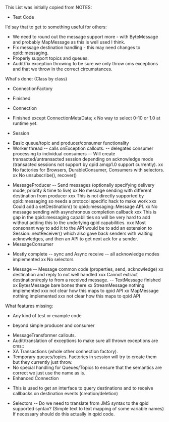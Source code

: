 This List was initially copied from NOTES:

* Test Code

I'd say that to get to something useful for others:
* We need to round out the message support more - with ByteMessage and
  probably MapMessage as this is well used I think.
* Fix message destination handling - this may need changes to
  qpid::messaging.
* Properly support topics and queues.
* Audit/fix exception throwing to be sure we only throw cms exceptions
  and that we throw in the correct circumstances.

What's done:
(Class by class)
* ConnectionFactory
- Finished
* Connection
- Finished except ConnectionMetaData;
x No way to select 0-10 or 1.0 at runtime yet.
* Session
- Basic queue/topic and producer/consumer functionality
- Worker thread
-- calls onException callouts.
-- delegates consumer processing to individual consumers
-- Will create transacted/untransacted session depending on acknowledge
   mode (transacted sessions not support by qpid amqp1.0 support
   currently).
xx No factories for Browsers, DurableConsumer, Consumers with selectors.
xx No unsubscribe(), recover()
* MessageProducer
-- Send messages (optionally specifying delivery mode, priority & time
   to live)
xx No message sending with different destination from producer
xxx This is not directly supported by qpid::messaging so needs a
    protocol specific hack to make work
xxx Could add a setDestination() to qpid::messaging::Message API.
xx No message sending with asynchronous completion callback
xxx This is gap in the qpid::messaging capabilities so will be very hard
    to add without adding this to the underlying qpid capabilities.
xxx Most consonant way to add it to the API would be to add an extension
    to Session::nextReceiver() which also gave back senders with waiting
    acknowledges, and then an API to get next ack for a sender.
* MessageConsumer
- Mostly complete
-- sync and Async receive
-- all acknowledge modes implemented
xx No selectors
* Message
-- Message common code (properties, send, acknowledge)
xx destination and reply to not well handled
xxx Cannot extract destination/reply to from a received message.
-- TextMessage finished
xx BytesMessage bare bones there
xx StreamMessage nothing implemented
xxx not clear how this maps to qpid API
xx MapMessage nothing implemented
xxx not clear how this maps to qpid API

What features missing:
* Any kind of test or example code
- beyond simple producer and consumer
* MessageTransformer callouts.
* Audit/translation of exceptions to make sure all thrown exceptions are cms::
* XA Transactions (whole other connection factory).
* Temporary queues/topics. Factories in session will try to create them but
  they currently just throw.
* No special handling for Queues/Topics to ensure that the semantics are correct
  we just use the name as is.
* Enhanced Connection
- This is used to get an interface to query destinations and to receive callbacks
  on destination events (creation/deletion)
* Selectors
-- Do we need to translate from JMS syntax to the qpid supported syntax?
   (Simple text to text mapping of some variable names)
   If necessary should do this actually in qpid code.
